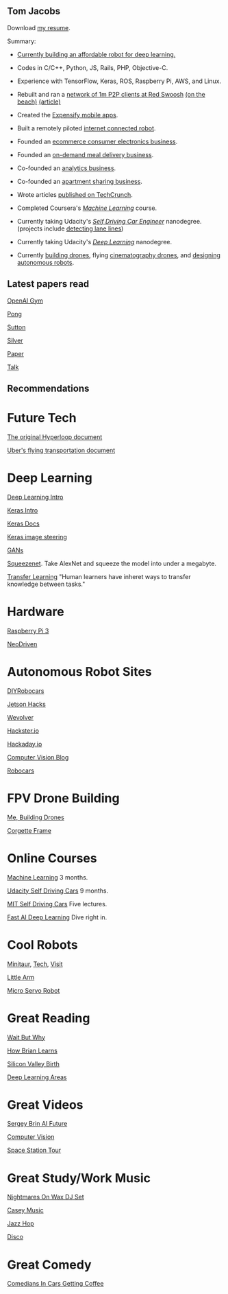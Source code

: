 ## Tom Jacobs

Download [my resume](Resume_Tom_Jacobs.pdf).

Summary:

- [Currently building an affordable robot for deep learning.](https://github.com/tjacobs/betabot/blob/master/README.md)

- Codes in C/C++, Python, JS, Rails, PHP, Objective-C.
- Experience with TensorFlow, Keras, ROS, Raspberry Pi, AWS, and Linux.
- Rebuilt and ran a [network of 1m P2P clients at Red Swoosh](https://en.wikipedia.org/wiki/Red_Swoosh) [(on the beach)](https://www.wsj.com/articles/SB119179859820351674) [(article)](http://techtuck.blogspot.com.au/2007/10/software-firm-learns-rules-of.html)
- Created the [Expensify mobile apps](https://blog.expensify.com/author/expensitom/).
- Built a remotely piloted [internet connected robot](https://www.youtube.com/watch?v=FPq7K7XTg3o).
- Founded an [ecommerce consumer electronics business](http://www.productreview.com.au/p/jacobs-direct.html).
- Founded an [on-demand meal delivery business](https://angel.co/youter).
- Co-founded an [analytics business](http://www.kepleranalytics.com.au/).
- Co-founded an [apartment sharing business](https://thehomeshare.com).
- Wrote articles [published on TechCrunch](https://techcrunch.com/contributor/tom-jacobs/).
- Completed Coursera's [*Machine Learning*](https://www.coursera.org/account/accomplishments/certificate/8JWB2P9M742N) course.
- Currently taking Udacity's [*Self Driving Car Engineer*](https://www.udacity.com/course/self-driving-car-engineer-nanodegree--nd013) nanodegree. (projects include [detecting lane lines](https://www.youtube.com/watch?v=slBCXcicDvQ&feature=youtu.be))
- Currently taking Udacity's [*Deep Learning*](https://www.udacity.com/course/deep-learning-nanodegree-foundation--nd101) nanodegree.
- Currently [building drones](https://www.youtube.com/watch?v=KThrDFqO5wc), flying [cinematography drones](https://www.youtube.com/watch?v=WEqRs0CntqQ), and [designing autonomous robots](https://twitter.com/TomPJacobs/status/848138218755170305).


## Latest papers read

[OpenAI Gym](https://arxiv.org/pdf/1606.01540.pdf)

[Pong](http://karpathy.github.io/2016/05/31/rl/)

[Sutton](http://people.inf.elte.hu/lorincz/Files/RL_2006/SuttonBook.pdf)

[Silver](http://www0.cs.ucl.ac.uk/staff/d.silver/web/Teaching.html)

[Paper](https://arxiv.org/pdf/1506.02438.pdf)

[Talk](https://www.youtube.com/watch?v=PtAIh9KSnjo)


## Recommendations


# Future Tech

[The original Hyperloop document](http://www.spacex.com/sites/spacex/files/hyperloop_alpha-20130812.pdf)

[Uber's flying transportation document](https://www.uber.com/elevate.pdf)


# Deep Learning

[Deep Learning Intro](https://cloud.google.com/blog/big-data/2017/01/learn-tensorflow-and-deep-learning-without-a-phd)

[Keras Intro](https://www.youtube.com/watch?v=L0IVu_sKOOY)

[Keras Docs](https://keras.io/getting-started/sequential-model-guide/#getting-started-with-the-keras-sequential-model)

[Keras image steering](https://wroscoe.github.io/keras-lane-following-autopilot.html)

[GANs](https://arxiv.org/pdf/1701.00160v3.pdf)

[Squeezenet](https://arxiv.org/pdf/1602.07360v4.pdf). Take AlexNet and squeeze the model into under a megabyte.

[Transfer Learning](http://ftp.cs.wisc.edu/machine-learning/shavlik-group/torrey.handbook09.pdf)
"Human learners have inheret ways to transfer knowledge between tasks."



# Hardware

[Raspberry Pi 3](https://shop.pimoroni.com/search?type=product&q=pi+3)

[NeoDriven](http://www.neodriven.com/)

# Autonomous Robot Sites

[DIYRobocars](http://diyrobocars.com)

[Jetson Hacks](http://www.jetsonhacks.com/)

[Wevolver](http://www.wevolver.com/)

[Hackster.io](http://www.hackster.io/)

[Hackaday.io](http://www.hackaday.io/)

[Computer Vision Blog](http://www.computervisionblog.com/)

[Robocars](http://ideas.4brad.com/topic/robocars)


# FPV Drone Building

[Me, Building Drones](https://www.youtube.com/watch?v=zmHE9aB9EPc)

[Corgette Frame](http://shendrones.myshopify.com/collections/frames/products/corgette)

# Online Courses

[Machine Learning](https://www.coursera.org/learn/machine-learning/) 3 months.

[Udacity Self Driving Cars](https://www.udacity.com/course/self-driving-car-engineer-nanodegree--nd013) 9 months.

[MIT Self Driving Cars](http://selfdrivingcars.mit.edu/) Five lectures.

[Fast AI Deep Learning](http://course.fast.ai/lessons/lesson1.html) Dive right in.

# Cool Robots
[Minitaur](http://www.ghostrobotics.io/minitaur/), [Tech](http://ieeexplore.ieee.org/document/7403902/), [Visit](https://practicum2016.wordpress.com/2016/02/11/ghost-robotics-visit/)

[Little Arm](https://www.youtube.com/watch?v=vQcxS8zM150)

[Micro Servo Robot](https://www.youtube.com/watch?v=bLnAJ-mSElE)

# Great Reading

[Wait But Why](http://waitbutwhy.com/2015/01/artificial-intelligence-revolution-1.html)

[How Brian Learns](http://fortune.com/brian-chesky-airbnb/)

[Silicon Valley Birth](https://web.stanford.edu/class/e145/2007_fall/materials/noyce.html)

[Deep Learning Areas](https://medium.com/@NathanBenaich/6-areas-of-artificial-intelligence-to-watch-closely-673d590aa8aa#.km8i646v2)

# Great Videos

[Sergey Brin AI Future](https://www.youtube.com/watch?v=XzkUAxtEQXE)

[Computer Vision](https://www.youtube.com/watch?v=u6aEYuemt0M)

[Space Station Tour](https://www.youtube.com/watch?v=SGP6Y0Pnhe4)

# Great Study/Work Music
[Nightmares On Wax DJ Set](https://www.youtube.com/watch?v=Q692lHFaLVM)

[Casey Music](https://www.youtube.com/watch?v=gYwo-sOwfNU)

[Jazz Hop](https://www.youtube.com/watch?v=_Rd2vKI6Amk)

[Disco](https://www.youtube.com/watch?v=mXkq2WimzI4)

# Great Comedy
[Comedians In Cars Getting Coffee](http://comediansincarsgettingcoffee.com/john-oliver-what-kind-of-human-animal-would-do-this)

